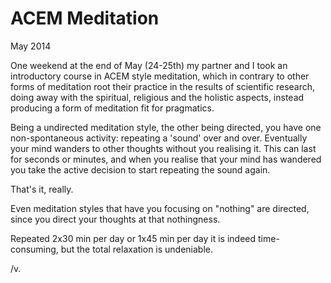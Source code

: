 ACEM Meditation
===============
May 2014

One weekend at the end of May (24-25th) my partner and I took an introductory course in ACEM
style meditation, which in contrary to other forms of meditation root their
practice in the results of scientific research, doing away with the spiritual,
religious and the holistic aspects, instead producing a form of meditation fit
for pragmatics.

Being a undirected meditation style, the other being directed, you have one
non-spontaneous activity: repeating a 'sound' over and over. Eventually your mind
wanders to other thoughts without you realising it. This can last for seconds or
minutes, and when you realise that your mind has wandered you take the active
decision to start repeating the sound again.

That's it, really. 

Even meditation styles that have you focusing on "nothing" are directed, since 
you direct your thoughts at that nothingness.
  
Repeated 2x30 min per day or 1x45 min per day it is indeed time-consuming, but
the total relaxation is undeniable.

/v.